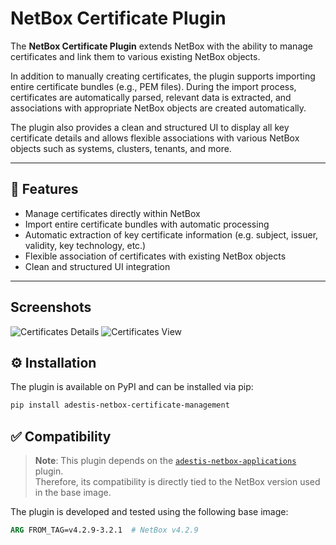 # NetBox Certificate Plugin

The **NetBox Certificate Plugin** extends NetBox with the ability to manage certificates and link them to various existing NetBox objects.

In addition to manually creating certificates, the plugin supports importing entire certificate bundles (e.g., PEM files). During the import process, certificates are automatically parsed, relevant data is extracted, and associations with appropriate NetBox objects are created automatically.

The plugin also provides a clean and structured UI to display all key certificate details and allows flexible associations with various NetBox objects such as systems, clusters, tenants, and more.

---

## 🚀 Features

- Manage certificates directly within NetBox
- Import entire certificate bundles with automatic processing
- Automatic extraction of key certificate information (e.g. subject, issuer, validity, key technology, etc.)
- Flexible association of certificates with existing NetBox objects
- Clean and structured UI integration

---
## Screenshots

![Certificates Details](https://github.com/an-adestis/ADESTIS-Netbox-Certificate-Management/blob/initialize_app/img01.png)
![Certificates View](https://github.com/an-adestis/ADESTIS-Netbox-Certificate-Management/blob/initialize_app/img02.png)

## ⚙️ Installation

The plugin is available on PyPI and can be installed via pip:

```bash
pip install adestis-netbox-certificate-management
```

## ✅ Compatibility

> **Note**: This plugin depends on the [`adestis-netbox-applications`](https://pypi.org/project/adestis-netbox-applications/) plugin.  
> Therefore, its compatibility is directly tied to the NetBox version used in the base image.

The plugin is developed and tested using the following base image:

```dockerfile
ARG FROM_TAG=v4.2.9-3.2.1  # NetBox v4.2.9
```
